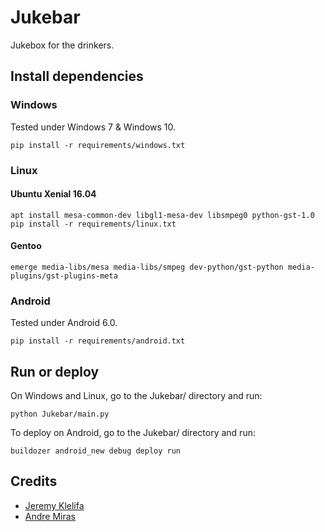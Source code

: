 # Jukebar

Jukebox for the drinkers.

## Install dependencies

### Windows
Tested under Windows 7 & Windows 10.

	pip install -r requirements/windows.txt

### Linux
#### Ubuntu Xenial 16.04

    apt install mesa-common-dev libgl1-mesa-dev libsmpeg0 python-gst-1.0
	pip install -r requirements/linux.txt

#### Gentoo

    emerge media-libs/mesa media-libs/smpeg dev-python/gst-python media-plugins/gst-plugins-meta

### Android
Tested under Android 6.0.

    pip install -r requirements/android.txt

## Run or deploy
On Windows and Linux, go to the Jukebar/ directory and run:

    python Jukebar/main.py

To deploy on Android, go to the Jukebar/ directory and run:

    buildozer android_new debug deploy run

## Credits

 - [Jeremy Klelifa](http://github.com/jeremyklelifa)
 - [Andre Miras](http://github.com/AndreMiras)
